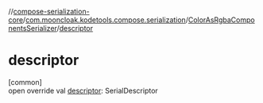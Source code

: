 //[compose-serialization-core](../../../index.md)/[com.mooncloak.kodetools.compose.serialization](../index.md)/[ColorAsRgbaComponentsSerializer](index.md)/[descriptor](descriptor.md)

# descriptor

[common]\
open override val [descriptor](descriptor.md): SerialDescriptor

